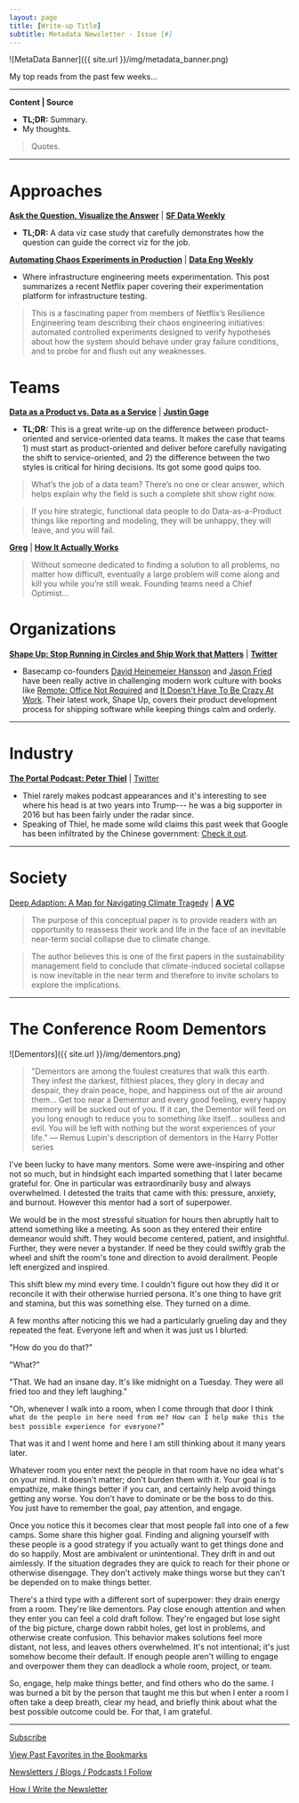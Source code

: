 ```yaml
---
layout: page
title: [Write-up Title]
subtitle: Metadata Newsletter - Issue [#]
---
```


![MetaData Banner]({{ site.url }}/img/metadata_banner.png)


My top reads from the past few weeks...

---

**Content \| Source**

- **TL;DR:** Summary.
- My thoughts.

> Quotes.

---

# Approaches

[**Ask the Question, Visualize the Answer**](https://flowingdata.com/2018/10/17/ask-the-question-visualize-the-answer) | [**SF Data Weekly**](http://weekly.sfdata.io/)

- **TL;DR:** A data viz case study that carefully demonstrates how the question can guide the correct viz for the job.

[**Automating Chaos Experiments in Production**](https://blog.acolyer.org/2019/07/05/automating-chaos-experiments-in-production/) | [**Data Eng Weekly**](https://dataengweekly.com/)

- Where infrastructure engineering meets experimentation. This post summarizes a recent Netflix paper covering their experimentation platform for infrastructure testing.

> This is a fascinating paper from members of Netflix’s Resilience Engineering team describing their chaos engineering initiatives: automated controlled experiments designed to verify hypotheses about how the system should behave under gray failure conditions, and to probe for and flush out any weaknesses.

# Teams

[**Data as a Product vs. Data as a Service**](https://medium.com/@itunpredictable/data-as-a-product-vs-data-as-a-service-d9f7e622dc55) | [**Justin Gage**](https://twitter.com/itunpredictable)

- **TL;DR:** This is a great write-up on the difference between product-oriented and service-oriented data teams. It makes the case that teams 1) must start as product-oriented and deliver before carefully navigating the shift to service-oriented, and 2) the difference between the two styles is critical for hiring decisions. Its got some good quips too.

> What’s the job of a data team? There’s no one or clear answer, which helps explain why the field is such a complete shit show right now.

> If you hire strategic, functional data people to do Data-as-a-Product things like reporting and modeling, they will be unhappy, they will leave, and you will fail.

[**Greg**](http://blog.samaltman.com/greg) | [**How It Actually Works**](https://www.howitactuallyworks.com/)

> Without someone dedicated to finding a solution to all problems, no matter how difficult, eventually a large problem will come along and kill you while you’re still weak.  Founding teams need a Chief Optimist...

# Organizations

[**Shape Up: Stop Running in Circles and Ship Work that Matters**](https://basecamp.com/shapeup) | [**Twitter**](https://twitter.com/dhh)

- Basecamp co-founders [David Heinemeier Hansson](https://twitter.com/dhh) and [Jason Fried](https://twitter.com/jasonfried) have been really active in challenging modern work culture with books like [Remote: Office Not Required](https://www.amazon.com/gp/product/0804137501/ref=dbs_a_def_rwt_bibl_vppi_i2) and [It Doesn't Have To Be Crazy At Work](https://www.amazon.com/gp/product/0062874780/ref=dbs_a_def_rwt_bibl_vppi_i1). Their latest work, Shape Up, covers their product development process for shipping software while keeping things calm and orderly.

---

# Industry

[**The Portal Podcast: Peter Thiel**](https://podcasts.apple.com/us/podcast/peter-thiel/id1469999563?i=1000444670908) | [Twitter](**https://twitter.com/PDTenpas**)

- Thiel rarely makes podcast appearances and it's interesting to see where his head is at two years into Trump--- he was a big supporter in 2016 but has been fairly under the radar since.
- Speaking of Thiel, he made some wild claims this past week that Google has been infiltrated by the Chinese government: [Check it out](https://www.axios.com/peter-thiel-says-fbi-cia-should-probe-google-9846a042-e689-49bc-bdc7-595988ce5d8c.html).

---

# Society

[Deep Adaption: A Map for Navigating Climate Tragedy](http://www.lifeworth.com/deepadaptation.pdf) | [**A VC**](https://avc.com/subscribe/)

> The purpose of this conceptual paper is to provide readers with an opportunity to reassess their work and life in the face of an inevitable near-term social collapse due to climate change.

> The author believes this is one of the first papers in the sustainability management field to conclude that climate-induced societal collapse is now inevitable in the near term and therefore to invite scholars to explore the implications.

---

# The Conference Room Dementors

![Dementors]({{ site.url }}/img/dementors.png)

> "Dementors are among the foulest creatures that walk this earth. They infest the darkest, filthiest places, they glory in decay and despair, they drain peace, hope, and happiness out of the air around them... Get too near a Dementor and every good feeling, every happy memory will be sucked out of you. If it can, the Dementor will feed on you long enough to reduce you to something like itself... soulless and evil. You will be left with nothing but the worst experiences of your life." — Remus Lupin's description of dementors in the Harry Potter series

I've been lucky to have many mentors. Some were awe-inspiring and other not so much, but in hindsight each imparted something that I later became grateful for. One in particular was extraordinarily busy and always overwhelmed. I detested the traits that came with this: pressure, anxiety, and burnout. However this mentor had a sort of superpower.

We would be in the most stressful situation for hours then abruptly halt to attend something like a meeting. As soon as they entered their entire demeanor would shift. They would become centered, patient, and insightful. Further, they were never a bystander. If need be they could swiftly grab the wheel and shift the room's tone and direction to avoid derailment. People left energized and inspired.

This shift blew my mind every time. I couldn't figure out how they did it or reconcile it with their otherwise hurried persona. It's one thing to have grit and stamina, but this was something else. They turned on a dime.

A few months after noticing this we had a particularly grueling day and they repeated the feat. Everyone left and when it was just us I blurted:

"How do you do that?"

"What?"

"That. We had an insane day. It's like midnight on a Tuesday. They were all fried too and they left laughing."

"Oh, whenever I walk into a room, when I come through that door I think `what do the people in here need from me? How can I help make this the best possible experience for everyone?`"

That was it and I went home and here I am still thinking about it many years later.

Whatever room you enter next the people in that room have no idea what's on your mind. It doesn't matter; don't burden them with it. Your goal is to empathize, make things better if you can, and certainly help avoid things getting any worse. You don't have to dominate or be the boss to do this. You just have to remember the goal, pay attention, and engage.

Once you notice this it becomes clear that most people fall into one of a few camps. Some share this higher goal. Finding and aligning yourself with these people is a good strategy if you actually want to get things done and do so happily. Most are ambivalent or unintentional. They drift in and out aimlessly. If the situation degrades they are quick to reach for their phone or otherwise disengage. They don't actively make things worse but they can't be depended on to make things better.

There's a third type with a different sort of superpower: they drain energy from a room. They're like dementors. Pay close enough attention and when they enter you can feel a cold draft follow. They're engaged but lose sight of the big picture, charge down rabbit holes, get lost in problems, and otherwise create confusion. This behavior makes solutions feel more distant, not less, and leaves others overwhelmed. It's not intentional; it's just somehow become their default. If enough people aren't willing to engage and overpower them they can deadlock a whole room, project, or team.

So, engage, help make things better, and find others who do the same. I was burned a bit by the person that taught me this but when I enter a room I often take a deep breath, clear my head, and briefly think about what the best possible outcome could be. For that, I am grateful.

---

[Subscribe](https://metadata.substack.com/)

[View Past Favorites in the Bookmarks](https://pdtenpas.github.io/)

[Newsletters / Blogs / Podcasts I Follow](https://pdtenpas.github.io/pages/newsletter/sources/)

[How I Write the Newsletter](https://pdtenpas.github.io/pages/newsletter/read_newsletters/)
